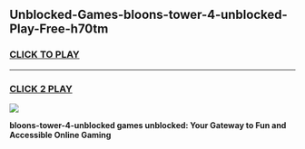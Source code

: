 
## Unblocked-Games-bloons-tower-4-unblocked-Play-Free-h70tm
<h3>
<a href="https://premium76.site?title=bloons-tower-4-unblocked&ref=18A1">CLICK TO PLAY</a></h3>
<hr>

<h3>
<a href="https://premium76.site?title=bloons-tower-4-unblocked&ref=18A1">CLICK 2 PLAY</a>
  
</h3>

<a href="https://premium76.site?title=bloons-tower-4-unblocked&ref=18A1"><img src="https://clearcache.store/games.png"></a>


**bloons-tower-4-unblocked games unblocked: Your Gateway to Fun and Accessible Online Gaming**
